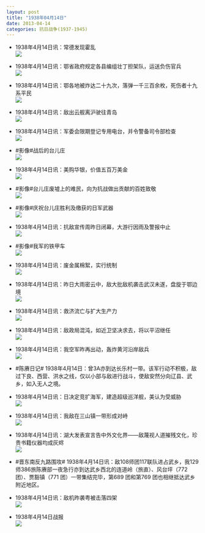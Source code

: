 ```yaml
---
layout: post
title: "1938年04月14日"
date: 2013-04-14
categories: 抗日战争(1937-1945)
---
```


<meta name="referrer" content="no-referrer" />

- 1938年4月14日讯：常德发现霍乱 <br/><img src="https://ww2.sinaimg.cn/large/aca367d8jw1e3pjp4azz0j.jpg" />

- 1938年4月14日讯：鄂省政府规定各县编组壮丁担架队，运送负伤官兵 <br/><img src="https://ww4.sinaimg.cn/large/aca367d8jw1e3phystc8tj.jpg" />

- 1938年4月14日讯：鄂各地被炸达二十九次，落弹一千三百余枚，死伤者十九系平民 <br/><img src="https://ww1.sinaimg.cn/large/aca367d8jw1e3pg87yfqaj.jpg" />

- 1938年4月14日讯：敌出云舰离沪驶往青岛 <br/><img src="https://ww2.sinaimg.cn/large/aca367d8jw1e3pehurmuxj.jpg" />

- 1938年4月14日讯：军委会限期登记专用电台，并令警备司令部检查 <br/><img src="https://ww4.sinaimg.cn/large/aca367d8jw1e3pcrg7tgjj.jpg" />

- #影像#战后的台儿庄 <br/><img src="https://ww1.sinaimg.cn/large/aca367d8jw1e3pcdzvtzsj.jpg" />

- 1938年4月14日讯：美购华银，价值五百万美金 <br/><img src="https://ww2.sinaimg.cn/large/aca367d8jw1e3pb10b1r2j.jpg" />

- #影像#台儿庄废墟上的难民，向为抗战做出贡献的百姓致敬 <br/><img src="https://ww4.sinaimg.cn/large/aca367d8jw1e3payvdz0nj.jpg" />

- #影像#庆祝台儿庄胜利及缴获的日军武器 <br/><img src="https://ww2.sinaimg.cn/large/aca367d8jw1e3paf83w3qj.jpg" />

- 1938年4月14日讯：抗敌宣传周昨日闭幕，大游行因雨及警报中止 <br/><img src="https://ww4.sinaimg.cn/large/aca367d8jw1e3p9akr70kj.jpg" />

- #影像#我军的铁甲车 <br/><img src="https://ww4.sinaimg.cn/large/aca367d8jw1e3p83j69rfj.jpg" />

- 1938年4月14日讯：废金属棉絮，实行统制 <br/><img src="https://ww4.sinaimg.cn/large/aca367d8jw1e3p7k5e97qj.jpg" />

- 1938年4月14日讯：昨日大雨密云中，敌大批敌机袭击武汉未遂，盘旋于鄂边境 <br/><img src="https://ww4.sinaimg.cn/large/aca367d8jw1e3p5tqptjpj.jpg" />

- 1938年4月14日讯：救济流亡与扩大生产力 <br/><img src="https://ww3.sinaimg.cn/large/aca367d8jw1e3p43bsblaj.jpg" />

- 1938年4月14日讯：敌政局混沌，如近卫坚决求去，将以平沼继任 <br/><img src="https://ww4.sinaimg.cn/large/aca367d8jw1e3p2cycjisj.jpg" />

- 1938年4月14日讯：我空军昨再出动，轰炸黄河沿岸敌兵 <br/><img src="https://ww4.sinaimg.cn/large/aca367d8jw1e3p0mjip5xj.jpg" />

- #陈赓日记# 1938年4月14日：曾3A亦到达长乐村一带。该军行动不积极，敌过下良、西营、洪水之线，仅以小部与敌进行战斗，使敌安然分向辽县、武乡，如入无人之境。 

- 1938年4月14日讯：日决定竞扩海军，建造超级巡洋舰，美认为受威胁 <br/><img src="https://ww1.sinaimg.cn/large/aca367d8jw1e3oyw2kdvzj.jpg" />

- 1938年4月14日讯：我敌在三山镇一带形成对峙 <br/><img src="https://ww1.sinaimg.cn/large/aca367d8jw1e3ox5pbcx8j.jpg" />

- 1938年4月14日讯：湖大发表宣言告中外文化界——敌蔑视人道摧残文化，珍贵书籍仪器均成灰烬 <br/><img src="https://ww1.sinaimg.cn/large/aca367d8jw1e3ovf7o13aj.jpg" />

- #晋东南反九路围攻# 1938年4月14日讯：敌108师团117联队进占武乡，我129师386旅陈赓部一夜急行亦到达武乡西北的连道岭（旅直）、风台坪（772团）、贾豁镇（771 团）一带集结完毕，第689 团和第769 团也相继抵达武乡附近地区。  

- 1938年4月14日讯：敌机昨袭粤被击落四架 <br/><img src="https://ww1.sinaimg.cn/large/aca367d8jw1e3ory7bxm0j.jpg" />

- 1938年4月14日战报 <br/><img src="https://ww4.sinaimg.cn/large/aca367d8jw1e3oq7svkjyj.jpg" />

